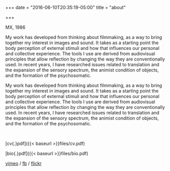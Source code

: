 +++
date = "2016-06-10T20:35:19-05:00"
title = "about"

+++
</br>

MX, 1986

My work has developed from thinking about filmmaking, as a way to bring together my interest in images and sound. It takes as a starting point the body perception of external stimuli and how that influences our personal and collective experience. The tools I use are derived from audiovisual principles that allow reflection by changing the way they are conventionally used. In recent years, I have researched issues related to translation and the expansion of the sensory spectrum, the animist condition of objects, and the formation of the psychosomatic.

<p class="english">My work has developed from thinking about filmmaking, as a way to bring together my interest in images and sound. It takes as a starting point the body perception of external stimuli and how that influences our personal and collective experience. The tools I use are derived from audiovisual principles that allow reflection by changing the way they are conventionally used. In recent years, I have researched issues related to translation and the expansion of the sensory spectrum, the animist condition of objects, and the formation of the psychosomatic.</p>

</br>

[cv{.}pdf]({{< baseurl >}}files/cv.pdf)

[bio{.}pdf]({{< baseurl >}}files/bio.pdf)

<script type="text/javascript" language="javascript">
	// http://www.jottings.com/obfuscator/ --> UglifyJS
	for(coded="ua@O3Gz.WFl",key="xk8feV3NUSHWLqv9J7DKd1AmyGwT4iszMjQFXo0Iarl5OPnhR6cCYZgBbpu2Et",shift=coded.length,link="",i=0;i<coded.length;i++)-1==key.indexOf(coded.charAt(i))?(ltr=coded.charAt(i),link+=ltr):(ltr=(key.indexOf(coded.charAt(i))-shift+key.length)%key.length,link+=key.charAt(ltr));document.write("<a href='mailto:"+link+"'>"+link+"</a>");
</script>

[vimeo](https://vimeo.com/juanpablovillegas) / [fb](https://www.facebook.com/juan.p.villegas.96) / [flickr]()
